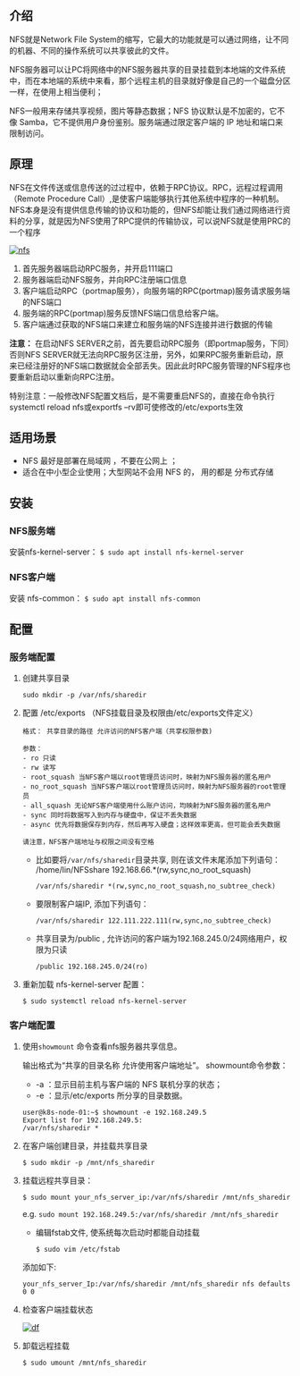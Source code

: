 ## 介绍

NFS就是Network File System的缩写，它最大的功能就是可以通过网络，让不同的机器、不同的操作系统可以共享彼此的文件。

NFS服务器可以让PC将网络中的NFS服务器共享的目录挂载到本地端的文件系统中，而在本地端的系统中来看，那个远程主机的目录就好像是自己的一个磁盘分区一样，在使用上相当便利；

NFS一般用来存储共享视频，图片等静态数据；NFS 协议默认是不加密的，它不像 Samba，它不提供用户身份鉴别。服务端通过限定客户端的 IP 地址和端口来限制访问。



## 原理

NFS在文件传送或信息传送的过过程中，依赖于RPC协议。RPC，远程过程调用（Remote Procedure Call）,是使客户端能够执行其他系统中程序的一种机制。NFS本身是没有提供信息传输的协议和功能的，但NFS却能让我们通过网络进行资料的分享，就是因为NFS使用了RPC提供的传输协议，可以说NFS就是使用PRC的一个程序

[![nfs](https://gitee.com/owen2016/pic-hub/raw/master/pics/20201206224432.png)](https://gitee.com/owen2016/pic-hub/raw/master/pics/20201206224432.png)

1. 首先服务器端启动RPC服务，并开启111端口
2. 服务器端启动NFS服务，并向RPC注册端口信息
3. 客户端启动RPC（portmap服务），向服务端的RPC(portmap)服务请求服务端的NFS端口
4. 服务端的RPC(portmap)服务反馈NFS端口信息给客户端。
5. 客户端通过获取的NFS端口来建立和服务端的NFS连接并进行数据的传输

**注意：** 在启动NFS SERVER之前，首先要启动RPC服务（即portmap服务，下同）否则NFS SERVER就无法向RPC服务区注册，另外，如果RPC服务重新启动，原来已经注册好的NFS端口数据就会全部丢失。因此此时RPC服务管理的NFS程序也要重新启动以重新向RPC注册。

特别注意：一般修改NFS配置文档后，是不需要重启NFS的，直接在命令执行systemctl reload nfs或exportfs –rv即可使修改的/etc/exports生效

## 适用场景

- NFS 最好是部署在局域网 ，不要在公网上 ；
- 适合在中小型企业使用；大型网站不会用 NFS 的， 用的都是 分布式存储

## 安装

### NFS服务端

安装nfs-kernel-server：
`$ sudo apt install nfs-kernel-server`

### NFS客户端

安装 nfs-common：
`$ sudo apt install nfs-common`

## 配置

### 服务端配置

1. 创建共享目录

   `sudo mkdir -p /var/nfs/sharedir`

2. 配置 /etc/exports （NFS挂载目录及权限由/etc/exports文件定义）

   ```shell
   格式： 共享目录的路径 允许访问的NFS客户端（共享权限参数)
   
   参数：
   - ro 只读
   - rw 读写
   - root_squash 当NFS客户端以root管理员访问时，映射为NFS服务器的匿名用户
   - no_root_squash 当NFS客户端以root管理员访问时，映射为NFS服务器的root管理员
   - all_squash 无论NFS客户端使用什么账户访问，均映射为NFS服务器的匿名用户
   - sync 同时将数据写入到内存与硬盘中，保证不丢失数据
   - async 优先将数据保存到内存，然后再写入硬盘；这样效率更高，但可能会丢失数据
   
   请注意，NFS客户端地址与权限之间没有空格
   ```

   - 比如要将`/var/nfs/sharedir`目录共享, 则在该文件末尾添加下列语句：
     /home/lin/NFSshare 192.168.66.*(rw,sync,no_root_squash)

     `/var/nfs/sharedir *(rw,sync,no_root_squash,no_subtree_check)`

   - 要限制客户端IP, 添加下列语句：

     `/var/nfs/sharedir 122.111.222.111(rw,sync,no_subtree_check)`

   - 共享目录为/public , 允许访问的客户端为192.168.245.0/24网络用户，权限为只读

     `/public 192.168.245.0/24(ro)`

3. 重新加载 nfs-kernel-server 配置：

   `$ sudo systemctl reload nfs-kernel-server`

### 客户端配置

1. 使用`showmount` 命令查看nfs服务器共享信息。

   输出格式为“共享的目录名称 允许使用客户端地址”。
   showmount命令参数：

   - -a ：显示目前主机与客户端的 NFS 联机分享的状态；
   - -e ：显示/etc/exports 所分享的目录数据。

   ```shell
   user@k8s-node-01:~$ showmount -e 192.168.249.5
   Export list for 192.168.249.5:
   /var/nfs/sharedir *
   ```

2. 在客户端创建目录，并挂载共享目录

   `$ sudo mkdir -p /mnt/nfs_sharedir`

3. 挂载远程共享目录：

   `$ sudo mount your_nfs_server_ip:/var/nfs/sharedir /mnt/nfs_sharedir`

   e.g. `sudo mount 192.168.249.5:/var/nfs/sharedir /mnt/nfs_sharedir`

   - 编辑fstab文件, 使系统每次启动时都能自动挂载

     `$ sudo vim /etc/fstab`

   添加如下:

   `your_nfs_server_Ip:/var/nfs/sharedir /mnt/nfs_sharedir nfs defaults 0 0`

4. 检查客户端挂载状态

   [![df](https://gitee.com/owen2016/pic-hub/raw/master/pics/20201206224528.png)](https://gitee.com/owen2016/pic-hub/raw/master/pics/20201206224528.png)

5. 卸载远程挂载

   `$ sudo umount /mnt/nfs_sharedir`
